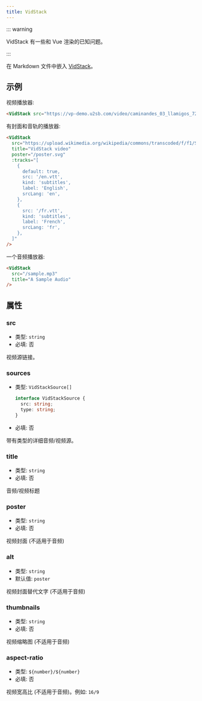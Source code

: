 ```yaml
---
title: VidStack
---
```


::: warning

VidStack 有一些和 Vue 渲染的已知问题。

:::

在 Markdown 文件中嵌入 [VidStack](https://www.vidstack.io/)。

<!-- more -->

## 示例

视频播放器:

<!-- <VidStack src="https://vp-demo.u2sb.com/video/caminandes_03_llamigos_720p.mp4" /> -->

```md
<VidStack src="https://vp-demo.u2sb.com/video/caminandes_03_llamigos_720p.mp4" />
```

有封面和音轨的播放器:

<!-- <VidStack
  src="https://upload.wikimedia.org/wikipedia/commons/transcoded/f/f1/Sintel_movie_4K.webm/Sintel_movie_4K.webm.1080p.vp9.webm"
  title="VidStack video"
  poster="/poster.svg"
  :tracks="[
    {
      default: true,
      src: '/en.vtt',
      kind: 'subtitles',
      label: 'English',
      srcLang: 'en',
    },
    {
      src: '/fr.vtt',
      kind: 'subtitles',
      label: 'French',
      srcLang: 'fr',
    },
  ]"
/> -->

```md
<VidStack
  src="https://upload.wikimedia.org/wikipedia/commons/transcoded/f/f1/Sintel_movie_4K.webm/Sintel_movie_4K.webm.1080p.vp9.webm"
  title="VidStack video"
  poster="/poster.svg"
  :tracks="[
    {
      default: true,
      src: '/en.vtt',
      kind: 'subtitles',
      label: 'English',
      srcLang: 'en',
    },
    {
      src: '/fr.vtt',
      kind: 'subtitles',
      label: 'French',
      srcLang: 'fr',
    },
  ]"
/>
```

一个音频播放器:

<!-- <VidStack
  src="/sample.mp3"
  title="A Sample Audio"
/> -->

```md
<VidStack
  src="/sample.mp3"
  title="A Sample Audio"
/>
```

## 属性

### src

- 类型: `string`
- 必填: 否

视频源链接。

### sources

- 类型: `VidStackSource[]`

  ```ts
  interface VidStackSource {
    src: string;
    type: string;
  }
  ```

- 必填: 否

带有类型的详细音频/视频源。

### title

- 类型: `string`
- 必填: 否

音频/视频标题

### poster

- 类型: `string`
- 必填: 否

视频封面 (不适用于音频)

### alt

- 类型: `string`
- 默认值: `poster`

视频封面替代文字 (不适用于音频)

### thumbnails

- 类型: `string`
- 必填: 否

视频缩略图 (不适用于音频)

### aspect-ratio

- 类型: `${number}/${number}`
- 必填: 否

视频宽高比 (不适用于音频)。例如: `16/9`
